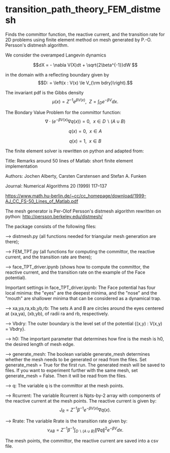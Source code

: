 # transition_path_theory_FEM_distmesh
Finds the committor function, the reactive current, and the transition rate for 2D problems using finite element method on mesh generated by P.-O. Persson's distmesh algorithm.
 
We consider the overamped Langevin dynamics 

$$dX = - \nabla V(X)dt + \sqrt{2\beta^{-1}}dW $$

in the domain with a reflecting boundary given by $$D: = \left(x : V(x) \le V_{\rm bdry}\right).$$

The invariant pdf is the Gibbs density $$\mu(x) = Z^{-1} e^{\beta V(x)},~~ Z = \int_{D} e^{-\beta V}dx.$$

The Bondary Value Problem for the committor function:
$$\nabla \cdot \left( e^{-\beta V(x)} \nabla q(x)\right) = 0, ~~ x \in D \backslash (A\cup B)$$

$$q(x) = 0,~~ x \in A$$

$$q(x) = 1, ~~ x \in B$$

The finite element solver is rewritten on python and adapted from:

Title: Remarks around 50 lines of Matlab: short finite element implementation

Authors: Jochen Alberty, Carsten Carstensen and Stefan A. Funken

Journal: Numerical Algorithms 20 (1999) 117–137

https://www.math.hu-berlin.de/~cc/cc_homepage/download/1999-AJ_CC_FS-50_Lines_of_Matlab.pdf

The mesh generator is Per-Olof Persson's distmesh algorithm rewritten on python:
http://persson.berkeley.edu/distmesh/

The package consists of the following files:

--> distmesh.py (all functions needed for triangular mesh generation are there);

--> FEM_TPT.py (all functions for computing the committor, the reactive current, and the transition rate are there);

--> face_TPT_driver.ipynb (shows how to compute the committor, the reactive current, and the transition rate on the example of the Face potential).

Important settings in face_TPT_driver.ipynb:
The Face potential has four local minima: the "eyes" are the deepest minima, and the "nose" and the "mouth" are shallower minima that can be considered as a dynamical trap.

--> xa,ya,ra,xb,yb,rb: The sets A and B are circles around the eyes centered at  (xa,ya), (xb,yb), of radii ra and rb, respectively.

--> Vbdry: The outer boundary is the level set of the potential {(x,y) : V(x,y) = Vbdry}. 

--> h0: The important parameter that determines how fine is the mesh is h0, the desired length of mesh edge.

--> generate_mesh: The boolean variable generate_mesh determines whether the mesh needs to be generated or read from the files. Set generate_mesh = True for the first run. The generated mesh will be saved to files. If you want to experiment further with the same mesh, set generate_mesh = False. Then it will be read from the files.

--> q: The variable q is the committor at the mesh points.

--> Rcurrent: The variable Rcurrent is Npts-by-2 array with components of the reactive current at the mesh points. The reactive current is given by:
$$ J_R = Z^{-1}\beta^{-1}e^{-\beta V(x)}\nabla q(x).$$

--> Rrate: The variable Rrate is the transition rate given by:
$$\nu_{AB} = Z^{-1}\beta^{-1}\int_{D\backslash(A\cup B)} \|\nabla q\|^2e^{-\beta V} dx.$$

The mesh points, the committor, the reactive current are saved into a csv file.
